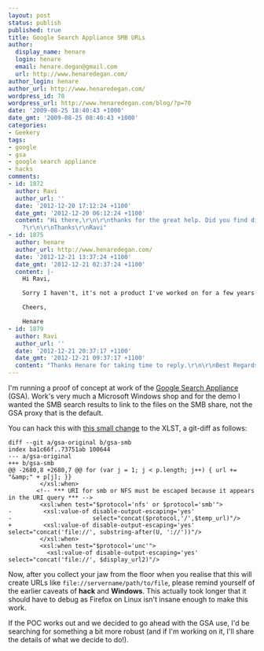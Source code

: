 ```yaml
---
layout: post
status: publish
published: true
title: Google Search Appliance SMB URLs
author:
  display_name: henare
  login: henare
  email: henare.degan@gmail.com
  url: http://www.henaredegan.com/
author_login: henare
author_url: http://www.henaredegan.com/
wordpress_id: 70
wordpress_url: http://www.henaredegan.com/blog/?p=70
date: '2009-08-25 18:40:43 +1000'
date_gmt: '2009-08-25 08:40:43 +1000'
categories:
- Geekery
tags:
- google
- gsa
- google search appliance
- hacks
comments:
- id: 1872
  author: Ravi
  author_url: ''
  date: '2012-12-20 17:12:24 +1100'
  date_gmt: '2012-12-20 06:12:24 +1100'
  content: "Hi there,\r\n\r\nthanks for the great help. Did you find different solution
    ?\r\n\r\nThanks\r\nRavi"
- id: 1875
  author: henare
  author_url: http://www.henaredegan.com/
  date: '2012-12-21 13:37:24 +1100'
  date_gmt: '2012-12-21 02:37:24 +1100'
  content: |-
    Hi Ravi,

    Sorry I haven't, it's not a product I've worked on for a few years now. Good luck with your search!

    Cheers,

    Henare
- id: 1879
  author: Ravi
  author_url: ''
  date: '2012-12-21 20:37:17 +1100'
  date_gmt: '2012-12-21 09:37:17 +1100'
  content: "Thanks Henare for taking time to reply.\r\n\r\nBest Regards,\r\nRavi"
---
```

I'm running a proof of concept at work of the <a href="http://www.google.com.au/enterprise/gsa/">Google Search Appliance</a> (GSA). Work's very much a Microsoft Windows shop and for the demo I wanted the SMB search results to link to the files on the SMB share, not the GSA proxy that is the default.

You can hack this with <a href='/blog/wp-content/uploads/2009/08/gsa.patch'>this small change</a> to the XLST, a git-diff as follows:

```
diff --git a/gsa-original b/gsa-smb
index ba1c66f..73751ab 100644
--- a/gsa-original
+++ b/gsa-smb
@@ -2680,8 +2680,7 @@ for (var j = 1; j < p.length; j++) { url += "&amp;" + p[j]; }}
         </xsl:when>
        <!-- *** URI for smb or NFS must be escaped because it appears in the URI query *** -->
         <xsl:when test="$protocol='nfs' or $protocol='smb'">
-         <xsl:value-of disable-output-escaping='yes'
-                       select="concat($protocol,'/',$temp_url)"/>
+         <xsl:value-of disable-output-escaping='yes' select="concat('file://', substring-after(U, '://'))"/>
         </xsl:when>
         <xsl:when test="$protocol='unc'">
           <xsl:value-of disable-output-escaping='yes' select="concat('file://', $display_url2)"/>
```

Now, after you collect your jaw from the floor when you realise that this will create URLs like `file://servername/path/to/file`, please remind yourself of the earlier caveats of **hack** and **Windows**. This actually took longer that it should have to debug as Firefox on Linux isn't insane enough to make this work.

If the POC works out and we decided to go ahead with the GSA use, I'd be searching for something a bit more robust (and if I'm working on it, I'll share the details of what we decide to do!).
